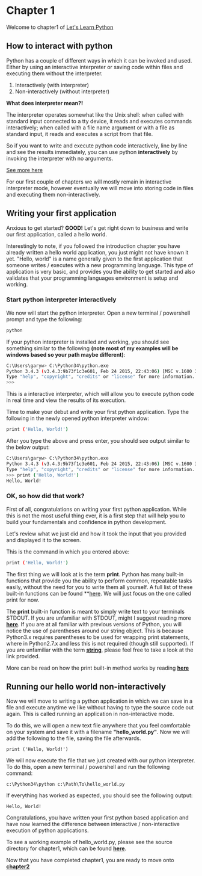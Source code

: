 # Chapter 1
Welcome to chapter1 of [Let's Learn Python](https://github.com/zerosignal0/lets-learn-python)

## How to interact with python

Python has a couple of different ways in which it can be invoked and used.  Either by using an interactive interpreter or saving code within files and executing them without the interpreter.

1. Interactively (with interpreter)
2. Non-interactively (without interpreter)

**What does interpreter mean?!**

The interpreter operates somewhat like the Unix shell: when called with standard input connected to a tty device, it reads and executes commands interactively; when called with a file name argument or with a file as standard input, it reads and executes a script from that file.

So if you want to write and execute python code interactively, line by line and see the results immediately, you can use python **interactively** by invoking the interpreter with no arguments.

[See more here](https://docs.python.org/3/tutorial/interpreter.html#interactive-mode) 

For our first couple of chapters we will mostly remain in interactive interpreter mode, however eventually we will move into storing code in files and executing them non-interactively.

## Writing your first application

Anxious to get started? **GOOD!** Let's get right down to business and write our first application, called a hello world.

Interestingly to note, if you followed the introduction chapter you have already written a hello world application, you just might not have known it yet. "Hello, world" is a name generally given to the first application that someone writes / executes with a new programming language.  This type of application is very basic, and provides you the ability to get started and also validates that your programming languages environment is setup and working.

### Start python interpreter interactively

We now will start the python interpreter.  Open a new terminal / powershell prompt and type the following:

```bash
python
```

If your python interpreter is installed and working, you should see something similar to the following **(note most of my examples will be windows based so your path maybe different)**:

```bash
C:\Users\garyw> C:\Python34\python.exe
Python 3.4.3 (v3.4.3:9b73f1c3e601, Feb 24 2015, 22:43:06) [MSC v.1600 32 bit (Intel)] on win32
Type "help", "copyright", "credits" or "license" for more information.
>>>
```

This is a interactive interpreter, which will allow you to execute python code in real time and view the results of its execution.

Time to make your debut and write your first python application.  Type the following in the newly opened python interpreter window:

```bash
print ('Hello, World!')
```

After you type the above and press enter, you should see output similar to the below output:

```bash
C:\Users\garyw> C:\Python34\python.exe
Python 3.4.3 (v3.4.3:9b73f1c3e601, Feb 24 2015, 22:43:06) [MSC v.1600 32 bit (Intel)] on win32
Type "help", "copyright", "credits" or "license" for more information.
>>> print ('Hello, World!')
Hello, World!
```

### OK, so how did that work?

First of all, congratulations on writing your first python application.  While this is not the most useful thing ever, it is a first step that will help you to build your fundamentals and confidence in python development.

Let's review what we just did and how it took the input that you provided and displayed it to the screen.

This is the command in which you entered above:

```bash
print ('Hello, World!')
```

The first thing we will look at is the term **print**.  Python has many built-in functions that provide you the ability to perform common, repeatable tasks easily, without the need for you to write them all yourself.  A full list of these built-in functions can be found **[here](https://docs.python.org/3/library/functions.html). We will just focus on the one called print for now.

The **print** built-in function is meant to simply write text to your terminals STDOUT.  If you are unfamiliar with STDOUT, might I suggest reading more **[here](http://en.wikipedia.org/wiki/Stdout)**.  If you are at all familiar with previous versions of Python, you will notice the use of parentheses around our string object. This is because Python3.x requires parentheses to be used for wrapping print statements, where in Python2.7.x and less this is not required (though still supported).  If you are unfamiliar with the term **[string](https://docs.python.org/3/library/stdtypes.html#str)**, please feel free to take a look at the link provided.

More can be read on how the print built-in method works by reading **[here](https://docs.python.org/3/library/functions.html?highlight=print#print)**

## Running our hello world non-interactively

Now we will move to writing a python application in which we can save in a file and execute anytime we like without having to type the source code out again.  This is called running an application in non-interactive mode.

To do this, we will open a new text file anywhere that you feel comfortable on your system and save it with a filename **"hello_world.py"**.  Now we will add the following to the file, saving the file afterwards.

```shell
print ('Hello, World!')
```

We will now execute the file that we just created with our python interpreter.  To do this, open a new terminal / powershell and run the following command:

```shell
c:\Python34\python c:\Path\To\hello_world.py
```

If everything has worked as expected, you should see the following output:

```shell
Hello, World!
```

Congratulations, you have written your first python based application and have now learned the difference between interactive / non-interactive execution of python applications.

To see a working example of hello_world.py, please see the source directory for chapter1, which can be found **[here](https://github.com/zerosignal0/lets-learn-python/tree/master/source/chapter1/hello_world.py)**.

Now that you have completed chapter1, you are ready to move onto **[chapter2](https://github.com/zerosignal0/lets-learn-python/wiki/Chapter2)**
